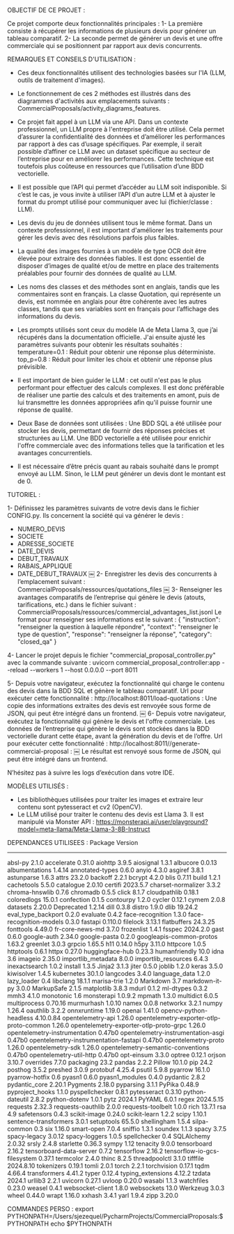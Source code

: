 OBJECTIF DE CE PROJET :

Ce projet comporte deux fonctionnalités principales :
1- La première consiste à récupérer les informations de plusieurs devis pour générer un tableau comparatif.
2- La seconde permet de générer un devis et une offre commerciale qui se positionnent par rapport aux devis concurrents.




REMARQUES ET CONSEILS D'UTILISATION :

* Ces deux fonctionnalités utilisent des technologies basées sur l'IA (LLM, outils de traitement d'images).

* Le fonctionnement de ces 2 méthodes est illustrés dans des diagrammes d'activités aux emplacements suivants :
CommercialProposals/activity_diagrams_features.

* Ce projet fait appel à un LLM via une API. Dans un contexte professionnel, un LLM propre à l'entreprise doit être utilisé. Cela permet d’assurer la confidentialité des données et d’améliorer les performances par rapport à des cas d’usage spécifiques. Par exemple, il serait possible d’affiner ce LLM avec un dataset spécifique au secteur de l’entreprise pour en améliorer les performances. Cette technique est toutefois plus coûteuse en ressources que l’utilisation d’une BDD vectorielle.

* Il est possible que l’API qui permet d’accéder au LLM soit indisponible. Si c’est le cas, je vous invite à utiliser l’API d’un autre LLM et à ajuster le format du prompt utilisé pour communiquer avec lui (fichier/classe : LLM).

* Les devis du jeu de données utilisent tous le même format. Dans un contexte professionnel, il est important d'améliorer les traitements pour gérer les devis avec des résolutions parfois plus faibles.

* La qualité des images fournies à un modèle de type OCR doit être élevée pour extraire des données fiables. Il est donc essentiel de disposer d’images de qualité et/ou de mettre en place des traitements préalables pour fournir des données de qualité au LLM.

* Les noms des classes et des méthodes sont en anglais, tandis que les commentaires sont en français. La classe Quotation, qui représente un devis, est nommée en anglais pour être cohérente avec les autres classes, tandis que ses variables sont en français pour l’affichage des informations du devis.

* Les prompts utilisés sont ceux du modèle IA de Meta Llama 3, que j’ai récupérés dans la documentation officielle. J'ai ensuite ajusté les paramètres suivants pour obtenir les résultats souhaités :
    temperature=0.1 : Réduit pour obtenir une réponse plus déterministe.
    top_p=0.8 : Réduit pour limiter les choix et obtenir une réponse plus prévisible.

* Il est important de bien guider le LLM : cet outil n'est pas le plus performant pour effectuer des calculs complexes. Il est donc préférable de réaliser une partie des calculs et des traitements en amont, puis de lui transmettre les données appropriées afin qu'il puisse fournir une réponse de qualité.

* Deux Base de données sont utilisées :
Une BDD SQL a été utilisée pour stocker les devis, permettant de fournir des réponses précises et structurées au LLM.
Une BDD vectorielle a été utilisée pour enrichir l'offre commerciale avec des informations telles que la tarification et les avantages concurrentiels.

* Il est nécessaire d’être précis quant au rabais souhaité dans le prompt envoyé au LLM. Sinon, le LLM peut générer un devis dont le montant est de 0.




TUTORIEL :

1- Définissez les paramètres suivants de votre devis dans le fichier CONFIG.py.
Ils concernent la société qui va générer le devis :
* NUMERO_DEVIS
* SOCIETE
* ADRESSE_SOCIETE
* DATE_DEVIS
* DEBUT_TRAVAUX
* RABAIS_APPLIQUE
* DATE_DEBUT_TRAVAUX
￼
2- Enregistrer les devis des concurrents à l’emplacement suivant :
CommercialProposals/ressources/quotations_files
￼
3- Renseigner les avantages comparatifs de l’entreprise qui génère le devis (atouts, tarifications, etc.) dans le fichier suivant :
CommercialProposals/ressources/commercial_advantages_list.jsonl
Le format pour renseigner ses informations est le suivant :
{
  "instruction": "renseigner la question à laquelle répondre",
  "context": "renseigner le type de question",
  "response": "renseigner la réponse",
  "category": "closed_qa"
}

4- Lancer le projet depuis le fichier "commercial_proposal_controller.py" avec la commande suivante :
uvicorn commercial_proposal_controller:app --reload --workers 1 --host 0.0.0.0 --port 8011

5- Depuis votre navigateur, exécutez la fonctionnalité qui charge le contenu des devis dans la BDD SQL et génère le tableau comparatif.
Url pour exécuter cette fonctionnalité : http://localhost:8011/load-quotations :
Une copie des informations extraites des devis est renvoyée sous forme de JSON, qui peut être intégré dans un frontend.
￼
6- Depuis votre navigateur, exécutez la fonctionnalité qui génère le devis et l'offre commerciale.
Les données de l’entreprise qui génère le devis sont stockées dans la BDD vectorielle durant cette étape, avant la génération du devis et de l’offre.
Url pour exécuter cette fonctionnalité : http://localhost:8011//generate-commercial-proposal :
￼
Le résultat est renvoyé sous forme de JSON, qui peut être intégré dans un frontend.

N’hésitez pas à suivre les logs d’exécution dans votre IDE.




MODÈLES UTILISÉS :
* Les bibliothèques utilisées pour traiter les images et extraire leur contenu sont pytesseract et cv2 (OpenCV).
* Le LLM utilisé pour traiter le contenu des devis est Llama 3. Il est manipulé via Monster API :
https://monsterapi.ai/user/playground?model=meta-llama/Meta-Llama-3-8B-Instruct




DEPENDANCES UTILISEES :
Package                                  Version
---------------------------------------- ---------
absl-py                                  2.1.0
accelerate                               0.31.0
aiohttp                                  3.9.5
aiosignal                                1.3.1
albucore                                 0.0.13
albumentations                           1.4.14
annotated-types                          0.6.0
anyio                                    4.3.0
asgiref                                  3.8.1
astunparse                               1.6.3
attrs                                    23.2.0
backoff                                  2.2.1
bcrypt                                   4.2.0
blis                                     0.7.11
build                                    1.2.1
cachetools                               5.5.0
catalogue                                2.0.10
certifi                                  2023.5.7
charset-normalizer                       3.3.2
chroma-hnswlib                           0.7.6
chromadb                                 0.5.5
click                                    8.1.7
cloudpathlib                             0.18.1
coloredlogs                              15.0.1
confection                               0.1.5
contourpy                                1.2.0
cycler                                   0.12.1
cymem                                    2.0.8
datasets                                 2.20.0
Deprecated                               1.2.14
dill                                     0.3.8
distro                                   1.9.0
dlib                                     19.24.2
eval_type_backport                       0.2.0
evaluate                                 0.4.2
face-recognition                         1.3.0
face-recognition-models                  0.3.0
fastapi                                  0.110.0
filelock                                 3.13.1
flatbuffers                              24.3.25
fonttools                                4.49.0
fr-core-news-md                          3.7.0
frozenlist                               1.4.1
fsspec                                   2024.2.0
gast                                     0.6.0
google-auth                              2.34.0
google-pasta                             0.2.0
googleapis-common-protos                 1.63.2
greenlet                                 3.0.3
grpcio                                   1.65.5
h11                                      0.14.0
h5py                                     3.11.0
httpcore                                 1.0.5
httptools                                0.6.1
httpx                                    0.27.0
huggingface-hub                          0.23.3
humanfriendly                            10.0
idna                                     3.6
imageio                                  2.35.0
importlib_metadata                       8.0.0
importlib_resources                      6.4.3
inexactsearch                            1.0.2
install                                  1.3.5
Jinja2                                   3.1.3
jiter                                    0.5.0
joblib                                   1.2.0
keras                                    3.5.0
kiwisolver                               1.4.5
kubernetes                               30.1.0
langcodes                                3.4.0
language_data                            1.2.0
lazy_loader                              0.4
libclang                                 18.1.1
marisa-trie                              1.2.0
Markdown                                 3.7
markdown-it-py                           3.0.0
MarkupSafe                               2.1.5
matplotlib                               3.8.3
mdurl                                    0.1.2
ml-dtypes                                0.3.2
mmh3                                     4.1.0
monotonic                                1.6
monsterapi                               1.0.9.2
mpmath                                   1.3.0
multidict                                6.0.5
multiprocess                             0.70.16
murmurhash                               1.0.10
namex                                    0.0.8
networkx                                 3.2.1
numpy                                    1.26.4
oauthlib                                 3.2.2
onnxruntime                              1.19.0
openai                                   1.41.0
opencv-python-headless                   4.10.0.84
opentelemetry-api                        1.26.0
opentelemetry-exporter-otlp-proto-common 1.26.0
opentelemetry-exporter-otlp-proto-grpc   1.26.0
opentelemetry-instrumentation            0.47b0
opentelemetry-instrumentation-asgi       0.47b0
opentelemetry-instrumentation-fastapi    0.47b0
opentelemetry-proto                      1.26.0
opentelemetry-sdk                        1.26.0
opentelemetry-semantic-conventions       0.47b0
opentelemetry-util-http                  0.47b0
opt-einsum                               3.3.0
optree                                   0.12.1
orjson                                   3.10.7
overrides                                7.7.0
packaging                                23.2
pandas                                   2.2.2
Pillow                                   10.1.0
pip                                      24.2
posthog                                  3.5.2
preshed                                  3.0.9
protobuf                                 4.25.4
psutil                                   5.9.8
pyarrow                                  16.1.0
pyarrow-hotfix                           0.6
pyasn1                                   0.6.0
pyasn1_modules                           0.4.0
pydantic                                 2.8.2
pydantic_core                            2.20.1
Pygments                                 2.18.0
pyparsing                                3.1.1
PyPika                                   0.48.9
pyproject_hooks                          1.1.0
pyspellchecker                           0.8.1
pytesseract                              0.3.10
python-dateutil                          2.8.2
python-dotenv                            1.0.1
pytz                                     2024.1
PyYAML                                   6.0.1
regex                                    2024.5.15
requests                                 2.32.3
requests-oauthlib                        2.0.0
requests-toolbelt                        1.0.0
rich                                     13.7.1
rsa                                      4.9
safetensors                              0.4.3
scikit-image                             0.24.0
scikit-learn                             1.2.2
scipy                                    1.10.1
sentence-transformers                    3.0.1
setuptools                               65.5.0
shellingham                              1.5.4
silpa-common                             0.3
six                                      1.16.0
smart-open                               7.0.4
sniffio                                  1.3.1
soundex                                  1.1.3
spacy                                    3.7.5
spacy-legacy                             3.0.12
spacy-loggers                            1.0.5
spellchecker                             0.4
SQLAlchemy                               2.0.32
srsly                                    2.4.8
starlette                                0.36.3
sympy                                    1.12
tenacity                                 9.0.0
tensorboard                              2.16.2
tensorboard-data-server                  0.7.2
tensorflow                               2.16.2
tensorflow-io-gcs-filesystem             0.37.1
termcolor                                2.4.0
thinc                                    8.2.5
threadpoolctl                            3.1.0
tifffile                                 2024.8.10
tokenizers                               0.19.1
tomli                                    2.0.1
torch                                    2.2.1
torchvision                              0.17.1
tqdm                                     4.66.4
transformers                             4.41.2
typer                                    0.12.4
typing_extensions                        4.12.2
tzdata                                   2024.1
urllib3                                  2.2.1
uvicorn                                  0.27.1
uvloop                                   0.20.0
wasabi                                   1.1.3
watchfiles                               0.23.0
weasel                                   0.4.1
websocket-client                         1.8.0
websockets                               13.0
Werkzeug                                 3.0.3
wheel                                    0.44.0
wrapt                                    1.16.0
xxhash                                   3.4.1
yarl                                     1.9.4
zipp                                     3.20.0




COMMANDES PERSO :
export PYTHONPATH=/Users/sjezequel/PycharmProjects/CommercialProposals:$PYTHONPATH
echo $PYTHONPATH

